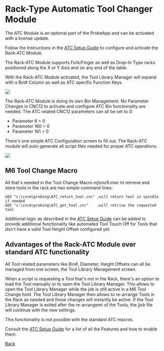 # Rack-Type Automatic Tool Changer Module
The ATC Module is an optional part of the ProbeApp and can be activated with a license update.

Follow the Instructions in the [ATC Setup Guide](ATCsetup.md) to configure and activate the Rack-ATC Module.

The Rack-ATC Module supports Fork/Finger as well as Drop-In Type racks positioned along the X or Y Axis and on any end of the table.

With the Rack-ATC Module activated, the Tool Library Manager will expand with a Bin# Column as well as ATC specific Function Keys.

![](/images/pa133.png)

The Rack-ATC Module is doing its own Bin Management. No Parameter Changes in CNC12 to activate and configure ATC Bin functionality are needed.
The ATC related CNC12 parameters can all be set to 0:

* Parameter 6 = 0
* Parameter 160 = 0
* Parameter 161 = 0

There's one simple ATC Configuration screen to fill out. The Rack-ATC module will auto-generate all script files needed for proper ATC operations.

![](/images/pa134.png)


## M6 Tool Change Macro
All that's needed in the Tool Change Macro *mfunc6.mac* to retrieve and store tools in the rack are two simple command lines:

```
G65 "c:\cncm\probing\ATC_return_tool.cnc" ;will return tool in spindle if needed
G65 "c:\cncm\probing\ATC_get_tool.cnc"    ;will retrive the requested tool

```

Additional logic as described in the [ATC Setup Guide](ATCsetup.md) can be added to provide additional functionality like automated Tool Touch Off for Tools that don't have a valid Tool Height Offset configured yet.

## Advantages of the Rack-ATC Module over standard ATC functionality

All Tool related parameters like Bin#, Diameter, Height Offsets can all be managed from one screen, the Tool Library Management screen.

When a script is requesting a Tool that's not in the Rack, there's an option to load the Tool manually or to open the Tool Library Manager.
This allows to open the Tool Library Manager while the job is still active in a M6 Tool Change hold. 
The Tool Library Manager then allows to re-arrange Tools in the Rack as needed and those changes will instantly be active.
If the Tool Library Manager is exited after the re-arrangemt of the Tools, the jjob file will continue with the new settings.

This functionality is not possible with the standard ATC macros.

Consult the [ATC Setup Guide](ATCsetup.md) for a list of all the Features and how to enable them.



[Back](index.md)

